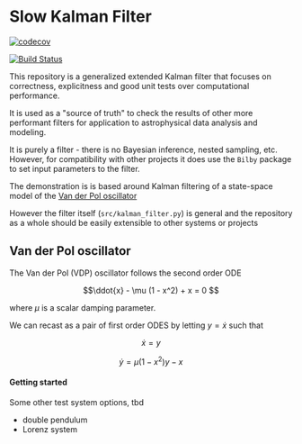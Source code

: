# Slow Kalman Filter


[![codecov](https://codecov.io/gh/tomkimpson/SlowKalmanFilter/graph/badge.svg?token=MXT5Y10BX7)](https://codecov.io/gh/tomkimpson/SlowKalmanFilter)

[![Build Status](https://github.com/tomkimpson/SlowKalmanFilter/actions/workflows/run_test.yml/badge.svg?branch=main)](https://github.com/tomkimpson/SlowKalmanFilter/actions/workflows/run_test.yml?query=branch%3Amain)


This repository is a generalized extended Kalman filter that focuses on correctness, explicitness and good unit tests over computational performance.

It is used as a "source of truth" to check the results of other more performant filters for application to astrophysical data analysis and modeling.

It is purely a filter - there is no Bayesian inference, nested sampling, etc. However, for compatibility with other projects it does use the `Bilby` package to set input parameters to the filter.

The demonstration is is based around Kalman filtering of a state-space model of the [Van der Pol oscillator](https://en.wikipedia.org/wiki/Van_der_Pol_oscillator)

However the filter itself (`src/kalman_filter.py`) is general and the repository as a whole should be easily extensible to other systems or projects


## Van der Pol oscillator

The Van der Pol (VDP) oscillator follows the second order ODE

$$\ddot{x} - \mu (1 - x^2) + x = 0 $$

where $\mu$ is a scalar damping parameter.

We can recast as a pair of first order ODES by letting $y = \dot{x}$ such that


$$\dot{x} = y$$

$$\dot{y} = \mu(1-x^2)y - x$$




#### Getting started
<!-- 
1. Use `configs/create_ini_file.py` to create a `.ini` file. All settings for synthetic data are contained in this `.ini` file. 

2. Pass the `.ini` file as a command line argument to `src/main.py`. FOr example, `python main.py configs/sandbox.ini`


If no config file is passed, then the filter will run with default parameters. 
 -->




Some other test system options, tbd 

* double pendulum
* Lorenz system


